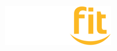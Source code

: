 <img src='https://github.com/Fernanda-Kipper/smartfit-frontend-challenge/blob/main/src/assets/images/svg/logo.svg'>

